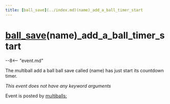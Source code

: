 ```yaml
---
title: [ball_save](../index.md)(name)_add_a_ball_timer_start
---
```


# [ball_save](../index.md)(name)_add_a_ball_timer_start


--8<-- "event.md"

The multiball add a ball ball save called (name) has just start its
countdown timer.

*This event does not have any keyword arguments*

Event is posted by [multiballs:](../config/multiballs.md)
